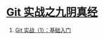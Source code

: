 # [Git 实战之九阴真经](git-usage-column-introduction.md)

1. [Git 实战（1）：基础入门](./git-basics-introduction.md)
